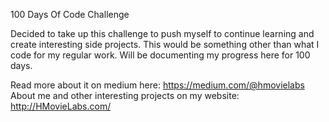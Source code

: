 100 Days Of Code Challenge

Decided to take up this challenge to push myself to continue learning and create interesting side projects. This would be something other than what I code for my regular work. Will be documenting my progress here for 100 days.

Read more about it on medium here: https://medium.com/@hmovielabs
About me and other interesting projects on my website: http://HMovieLabs.com/

